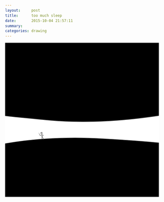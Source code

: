 ```yaml
---
layout:     post
title:      too much sleep
date:       2015-10-04 21:57:11
summary:    
categories: drawing
---
```

![too much sleep](/images/blog/too-much-sleep.png "sober, not productive")
